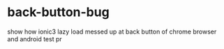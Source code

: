 # back-button-bug
show how ionic3 lazy load messed up at  back button of chrome browser and android
test pr

